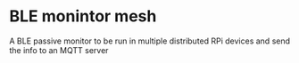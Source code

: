 # BLE monintor mesh

A BLE passive monitor to be run in multiple distributed RPi devices and send the info to an MQTT server
